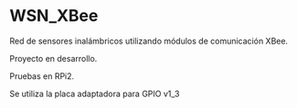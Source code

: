 # WSN_XBee
Red de sensores inalámbricos utilizando módulos de comunicación XBee.

Proyecto en desarrollo.

Pruebas en RPi2.

Se utiliza la placa adaptadora para GPIO v1_3



